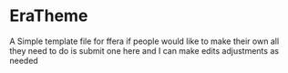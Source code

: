 # EraTheme

A Simple template file for ffera if people would like to make their own all they need to do is submit one here and I can make edits adjustments as needed
